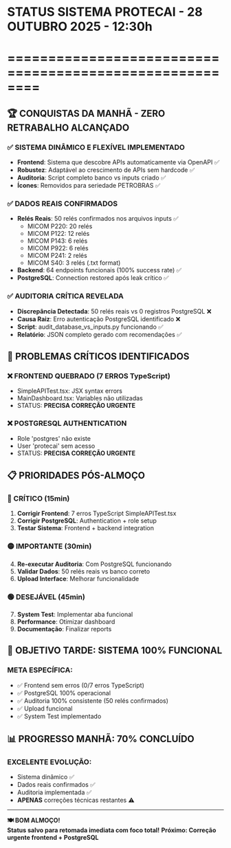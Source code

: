 # STATUS SISTEMA PROTECAI - 28 OUTUBRO 2025 - 12:30h
# ========================================================

## 🏆 CONQUISTAS DA MANHÃ - ZERO RETRABALHO ALCANÇADO

### ✅ SISTEMA DINÂMICO E FLEXÍVEL IMPLEMENTADO
- **Frontend**: Sistema que descobre APIs automaticamente via OpenAPI ✅
- **Robustez**: Adaptável ao crescimento de APIs sem hardcode ✅
- **Auditoria**: Script completo banco vs inputs criado ✅
- **Ícones**: Removidos para seriedade PETROBRAS ✅

### ✅ DADOS REAIS CONFIRMADOS
- **Relés Reais**: 50 relés confirmados nos arquivos inputs ✅
  - MICOM P220: 20 relés
  - MICOM P122: 12 relés  
  - MICOM P143: 6 relés
  - MICOM P922: 6 relés
  - MICOM P241: 2 relés
  - MICOM S40: 3 relés (.txt format)
- **Backend**: 64 endpoints funcionais (100% success rate) ✅
- **PostgreSQL**: Connection restored após leak crítico ✅

### ✅ AUDITORIA CRÍTICA REVELADA
- **Discrepância Detectada**: 50 relés reais vs 0 registros PostgreSQL ❌
- **Causa Raiz**: Erro autenticação PostgreSQL identificado ❌
- **Script**: audit_database_vs_inputs.py funcionando ✅
- **Relatório**: JSON completo gerado com recomendações ✅

## 🚨 PROBLEMAS CRÍTICOS IDENTIFICADOS

### ❌ FRONTEND QUEBRADO (7 ERROS TypeScript)
- SimpleAPITest.tsx: JSX syntax errors
- MainDashboard.tsx: Variables não utilizadas  
- STATUS: **PRECISA CORREÇÃO URGENTE**

### ❌ POSTGRESQL AUTHENTICATION
- Role 'postgres' não existe
- User 'protecai' sem acesso
- STATUS: **PRECISA CORREÇÃO URGENTE**

## 📋 PRIORIDADES PÓS-ALMOÇO

### 🔴 CRÍTICO (15min)
1. **Corrigir Frontend**: 7 erros TypeScript SimpleAPITest.tsx
2. **Corrigir PostgreSQL**: Authentication + role setup
3. **Testar Sistema**: Frontend + backend integration

### 🟡 IMPORTANTE (30min)  
4. **Re-executar Auditoria**: Com PostgreSQL funcionando
5. **Validar Dados**: 50 relés reais vs banco correto
6. **Upload Interface**: Melhorar funcionalidade

### 🟢 DESEJÁVEL (45min)
7. **System Test**: Implementar aba funcional
8. **Performance**: Otimizar dashboard
9. **Documentação**: Finalizar reports

## 🎯 OBJETIVO TARDE: SISTEMA 100% FUNCIONAL

### META ESPECÍFICA:
- ✅ Frontend sem erros (0/7 erros TypeScript)
- ✅ PostgreSQL 100% operacional  
- ✅ Auditoria 100% consistente (50 relés confirmados)
- ✅ Upload funcional
- ✅ System Test implementado

## 📊 PROGRESSO MANHÃ: 70% CONCLUÍDO

### EXCELENTE EVOLUÇÃO:
- Sistema dinâmico ✅
- Dados reais confirmados ✅  
- Auditoria implementada ✅
- **APENAS** correções técnicas restantes ⚠️

---
**🍽️ BOM ALMOÇO!**  
**Status salvo para retomada imediata com foco total!**
**Próximo: Correção urgente frontend + PostgreSQL**